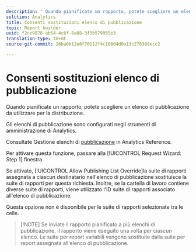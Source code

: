 ```yaml
---
description: ' Quando pianificate un rapporto, potete scegliere un elenco di pubblicazione da utilizzare per la distribuzione.'
solution: Analytics
title: Consenti sostituzioni elenco di pubblicazione
topic: Report builder
uuid: f2cc9878-ab54-4c6f-8a88-3f3b579955e3
translation-type: tm+mt
source-git-commit: 16ba0b12e0f70112f4c10804d0a13c278388ecc2

---
```



# Consenti sostituzioni elenco di pubblicazione

 Quando pianificate un rapporto, potete scegliere un elenco di pubblicazione da utilizzare per la distribuzione.

Gli elenchi di pubblicazione sono configurati negli strumenti di amministrazione di Analytics.

Consultate Gestione elenchi di [pubblicazione](https://marketing.adobe.com/resources/help/en_US/reference/publishing_list.html) in Analytics Reference.

Per attivare questa funzione, passare alla [!UICONTROL Request Wizard: Step 1] finestra.

Se attivato, [!UICONTROL Allow Publishing List Override]la suite di rapporti assegnata a ciascun destinatario nell'elenco di pubblicazione sostituisce la suite di rapporti per questa richiesta. Inoltre, se la cartella di lavoro contiene diverse suite di rapporti, viene utilizzato l'ID suite di rapporti associato all'elenco di pubblicazione.

Questa opzione non è disponibile per le suite di rapporti selezionate tra le celle.

> [!NOTE] Se inviate il rapporto pianificato a più elenchi di pubblicazione, il rapporto viene eseguito una volta per ciascun elenco. Le suite per report variabili vengono sostituite dalla suite per report assegnata all'elenco di pubblicazione.

